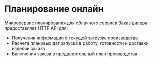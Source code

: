 # Планирование онлайн
Микросервис планирования для облачного сервиса [Заказ дилера](https://github.com/oknosoft/windowbuilder/wiki) предоставляет HTTP API для:

- Получения информации о текущей загрузке производства
- Расчета плановых дат запуска в работу, готовности и доставки изделий заказа
- Включения заказа в предварительный план производства
